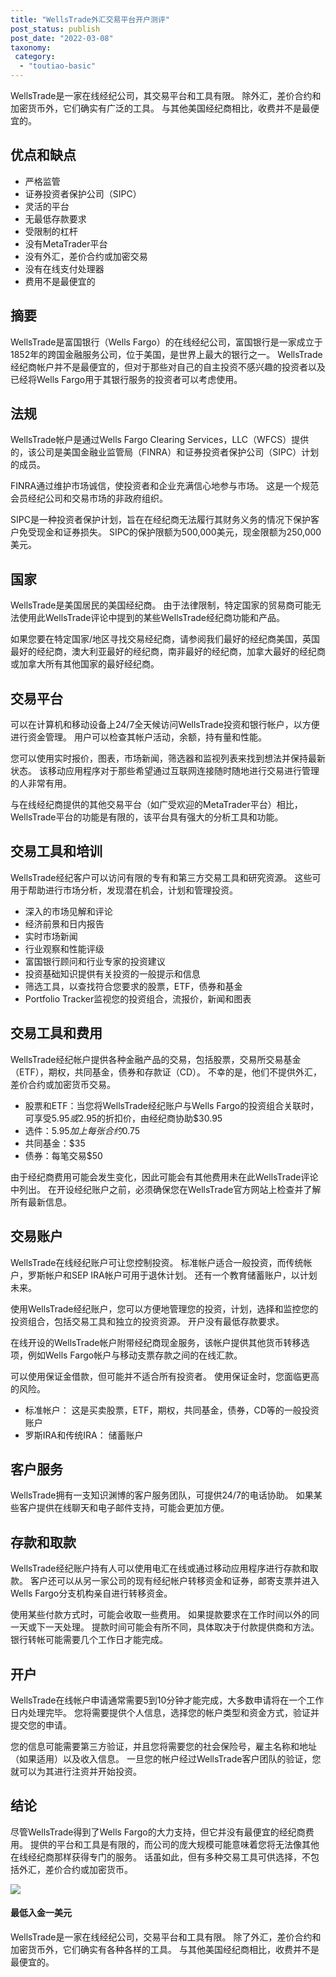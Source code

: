 ```yaml
---
title: "WellsTrade外汇交易平台开户测评"
post_status: publish
post_date: "2022-03-08"
taxonomy:
 category: 
  - "toutiao-basic"
---
```


WellsTrade是一家在线经纪公司，其交易平台和工具有限。 除外汇，差价合约和加密货币外，它们确实有广泛的工具。 与其他美国经纪商相比，收费并不是最便宜的。

## 优点和缺点
- 严格监管
- 证券投资者保护公司（SIPC）
- 灵活的平台
- 无最低存款要求
- 受限制的杠杆
- 没有MetaTrader平台
- 没有外汇，差价合约或加密交易
- 没有在线支付处理器
- 费用不是最便宜的


## 摘要

WellsTrade是富国银行（Wells Fargo）的在线经纪公司，富国银行是一家成立于1852年的跨国金融服务公司，位于美国，是世界上最大的银行之一。 WellsTrade经纪商帐户并不是最便宜的，但对于那些对自己的自主投资不感兴趣的投资者以及已经将Wells Fargo用于其银行服务的投资者可以考虑使用。

## 法规

WellsTrade帐户是通过Wells Fargo Clearing Services，LLC（WFCS）提供的，该公司是美国金融业监管局（FINRA）和证券投资者保护公司（SIPC）计划的成员。

FINRA通过维护市场诚信，使投资者和企业充满信心地参与市场。 这是一个规范会员经纪公司和交易市场的非政府组织。

SIPC是一种投资者保护计划，旨在在经纪商无法履行其财务义务的情况下保护客户免受现金和证券损失。 SIPC的保护限额为500,000美元，现金限额为250,000美元。

## 国家

WellsTrade是美国居民的美国经纪商。 由于法律限制，特定国家的贸易商可能无法使用此WellsTrade评论中提到的某些WellsTrade经纪商功能和产品。

如果您要在特定国家/地区寻找交易经纪商，请参阅我们最好的经纪商美国，英国最好的经纪商，澳大利亚最好的经纪商，南非最好的经纪商，加拿大最好的经纪商或加拿大所有其他国家的最好经纪商。

## 交易平台

可以在计算机和移动设备上24/7全天候访问WellsTrade投资和银行帐户，以方便进行资金管理。 用户可以检查其帐户活动，余额，持有量和性能。

您可以使用实时报价，图表，市场新闻，筛选器和监视列表来找到想法并保持最新状态。 该移动应用程序对于那些希望通过互联网连接随时随地进行交易进行管理的人非常有用。

与在线经纪商提供的其他交易平台（如广受欢迎的MetaTrader平台）相比，WellsTrade平台的功能是有限的，该平台具有强大的分析工具和功能。

## 交易工具和培训

WellsTrade经纪客户可以访问有限的专有和第三方交易工具和研究资源。 这些可用于帮助进行市场分析，发现潜在机会，计划和管理投资。
- 深入的市场见解和评论
- 经济前景和日内报告
- 实时市场新闻
- 行业观察和性能评级
- 富国银行顾问和行业专家的投资建议
- 投资基础知识提供有关投资的一般提示和信息
- 筛选工具，以查找符合您要求的股票，ETF，债券和基金
- Portfolio Tracker监视您的投资组合，流报价，新闻和图表

## 交易工具和费用

WellsTrade经纪帐户提供各种金融产品的交易，包括股票，交易所交易基金（ETF），期权，共同基金，债券和存款证（CD）。 不幸的是，他们不提供外汇，差价合约或加密货币交易。
- 股票和ETF：当您将WellsTrade经纪账户与Wells Fargo的投资组合关联时，可享受$5.95或$2.95的折扣价，由经纪商协助$30.95
- 选件：$5.95加上每张合约$0.75
- 共同基金：$35
- 债券：每笔交易$50

由于经纪商费用可能会发生变化，因此可能会有其他费用未在此WellsTrade评论中列出。 在开设经纪账户之前，必须确保您在WellsTrade官方网站上检查并了解所有最新信息。

## 交易账户

WellsTrade在线经纪账户可让您控制投资。 标准帐户适合一般投资，而传统帐户，罗斯帐户和SEP IRA帐户可用于退休计划。 还有一个教育储蓄账户，以计划未来。

使用WellsTrade经纪账户，您可以方便地管理您的投资，计划，选择和监控您的投资组合，包括交易工具和独立的投资资源。 开户没有最低存款要求。

在线开设的WellsTrade帐户附带经纪商现金服务，该帐户提供其他货币转移选项，例如Wells Fargo帐户与移动支票存款之间的在线汇款。

可以使用保证金借款，但可能并不适合所有投资者。 使用保证金时，您面临更高的风险。
- 标准帐户： 这是买卖股票，ETF，期权，共同基金，债券，CD等的一般投资账户
- 罗斯IRA和传统IRA： 储蓄账户

## 客户服务

WellsTrade拥有一支知识渊博的客户服务团队，可提供24/7的电话协助。 如果某些客户提供在线聊天和电子邮件支持，可能会更加方便。

## 存款和取款

WellsTrade经纪账户持有人可以使用电汇在线或通过移动应用程序进行存款和取款。 客户还可以从另一家公司的现有经纪帐户转移资金和证券，邮寄支票并进入Wells Fargo分支机构亲自进行转移资金。

使用某些付款方式时，可能会收取一些费用。 如果提款要求在工作时间以外的同一天或下一天处理。 提款时间可能会有所不同，具体取决于付款提供商和方法。 银行转帐可能需要几个工作日才能完成。

## 开户

WellsTrade在线帐户申请通常需要5到10分钟才能完成，大多数申请将在一个工作日内处理完毕。 您将需要提供个人信息，选择您的帐户类型和资金方式，验证并提交您的申请。

您的信息可能需要第三方验证，并且您将需要您的社会保险号，雇主名称和地址（如果适用）以及收入信息。 一旦您的帐户经过WellsTrade客户团队的验证，您就可以为其进行注资并开始投资。

## 结论

尽管WellsTrade得到了Wells Fargo的大力支持，但它并没有最便宜的经纪商费用。 提供的平台和工具是有限的，而公司的庞大规模可能意味着您将无法像其他在线经纪商那样获得专门的服务。 话虽如此，但有多种交易工具可供选择，不包括外汇，差价合约或加密货币。

![](https://cdn.fendou.la/funstoutiao/2020/11/WellsTrade-Logo.png)

#### 最低入金一美元

WellsTrade是一家在线经纪公司，交易平台和工具有限。 除了外汇，差价合约和加密货币外，它们确实有各种各样的工具。 与其他美国经纪商相比，收费并不是最便宜的。
